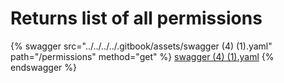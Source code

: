 # Returns list of all permissions

{% swagger src="../../../../.gitbook/assets/swagger (4) (1).yaml" path="/permissions" method="get" %}
[swagger (4) (1).yaml](<../../../../.gitbook/assets/swagger (4) (1).yaml>)
{% endswagger %}
